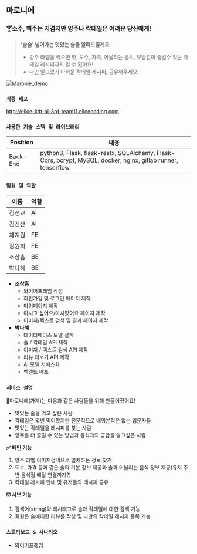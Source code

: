 ## 마로니에
### 🍸소주, 맥주는 지겹지만 양주나 칵테일은 어려운 당신에게! 
>**'술술' 넘어가는 맛있는 술을 알려드릴게요.** <br/>
>- 양주 라벨을 찍으면 맛, 도수, 가격, 어울리는 음식, 부담없이 즐길수 있는 칵테일 레시피까지 알 수 있어요! <br/>
>- 나만 알고있기 아까운 칵테일 레시피, 공유해주세요!  

![Maronie_demo](https://user-images.githubusercontent.com/77220012/159506391-6c4343ef-fe2d-41c2-89d4-152ca5f0a035.gif)


### `최종 배포`
http://elice-kdt-ai-3rd-team11.elicecoding.com  

### `사용한 기술 스택 및 라이브러리`
| Position | 내용 |
| --- | --- |
| Back-End | python3, Flask, flask-restx, SQLAlchemy, Flask-Cors, bcrypt, MySQL, docker, nginx, gitlab runner, tensorflow |

### `팀원 및 역할`
| 이름 | 역할 |
|----|----|
| 김선교 | AI |
| 김진산 | AI |
| 채지원 | FE |
| 김원희 | FE |
| 조창흠 | BE |
| 박다혜 | BE |

- **조창흠**
  - 와이어프레임 작성
  - 회원가입 및 로그인 페이지 제작
  - 마이페이지 제작
  - 마시고 싶어요/마셔봤어요 페이지 제작
  - 이미지/텍스트 검색 및 결과 페이지 제작
- **박다혜**
  - 데이터베이스 모델 설계
  - 술 / 칵테일 API 제작
  - 이미지 / 텍스트 검색 API 제작
  - 리뷰 더보기 API 제작
  - AI 모델 서비스화
  - 백엔드 배포

### `서비스 설명`
🙋마로니에(가제)는 다음과 같은 사람들을 위해 만들어졌어요!
- 맛있는 술을 먹고 싶은 사람
- 칵테일은 몇번 먹어봤지만 전문적으로 배워본적은 없는 입문자들
- 맛있는 칵테일을 레시피를 찾는 사람
- 양주를 더 즐길 수 있는 방법과 음식과의 궁합을 알고싶은 사람 

**✅ 메인 기능**
  1. 양주 라벨 이미지검색으로 일치하는 정보 찾기
  2. 도수, 가격 등과 같은 술의 기본 정보 제공과 술과 어울리는 음식 정보 제공(유저 주변 음식점 배달 연결까지?) 
  3. 칵테일 레시피 안내 및 유저들의 레시피 공유  

**☑️ 서브 기능**
  1. 검색어(string)와 해시태그로 술과 칵테일에 대한 검색 기능
  2. 회원은 술에대한 리뷰를 작성 및 나만의 칵테일 레시피 등록 기능

### `스토리보드 & 시나리오`

* [와이어프레임](https://whimsical.com/7HyysSNUV96rSXfKjKFNQC)


